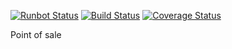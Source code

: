 [![Runbot Status](https://runbot.odoo-community.org/runbot/badge/flat/184/13.0.svg)](https://runbot.odoo-community.org/runbot/repo/github-com-oca-pos-184)
[![Build Status](https://travis-ci.org/OCA/pos.svg?branch=13.0)](https://travis-ci.org/OCA/pos)
[![Coverage Status](https://coveralls.io/repos/OCA/pos/badge.png?branch=13.0)](https://coveralls.io/r/OCA/pos?branch=13.0)

Point of sale
